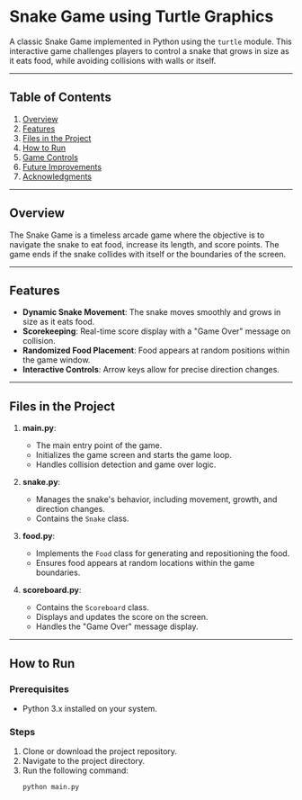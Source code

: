 # Snake Game using Turtle Graphics

A classic Snake Game implemented in Python using the `turtle` module. This interactive game challenges players to control a snake that grows in size as it eats food, while avoiding collisions with walls or itself.

---

## Table of Contents
1. [Overview](#overview)
2. [Features](#features)
3. [Files in the Project](#files-in-the-project)
4. [How to Run](#how-to-run)
5. [Game Controls](#game-controls)
6. [Future Improvements](#future-improvements)
7. [Acknowledgments](#acknowledgments)

---

## Overview

The Snake Game is a timeless arcade game where the objective is to navigate the snake to eat food, increase its length, and score points. The game ends if the snake collides with itself or the boundaries of the screen.

---

## Features
- **Dynamic Snake Movement**: The snake moves smoothly and grows in size as it eats food.
- **Scorekeeping**: Real-time score display with a "Game Over" message on collision.
- **Randomized Food Placement**: Food appears at random positions within the game window.
- **Interactive Controls**: Arrow keys allow for precise direction changes.

---

## Files in the Project

1. **main.py**:
   - The main entry point of the game.
   - Initializes the game screen and starts the game loop.
   - Handles collision detection and game over logic.

2. **snake.py**:
   - Manages the snake's behavior, including movement, growth, and direction changes.
   - Contains the `Snake` class.

3. **food.py**:
   - Implements the `Food` class for generating and repositioning the food.
   - Ensures food appears at random locations within the game boundaries.

4. **scoreboard.py**:
   - Contains the `Scoreboard` class.
   - Displays and updates the score on the screen.
   - Handles the "Game Over" message display.

---

## How to Run

### Prerequisites
- Python 3.x installed on your system.

### Steps
1. Clone or download the project repository.
2. Navigate to the project directory.
3. Run the following command:
   ```bash
   python main.py
